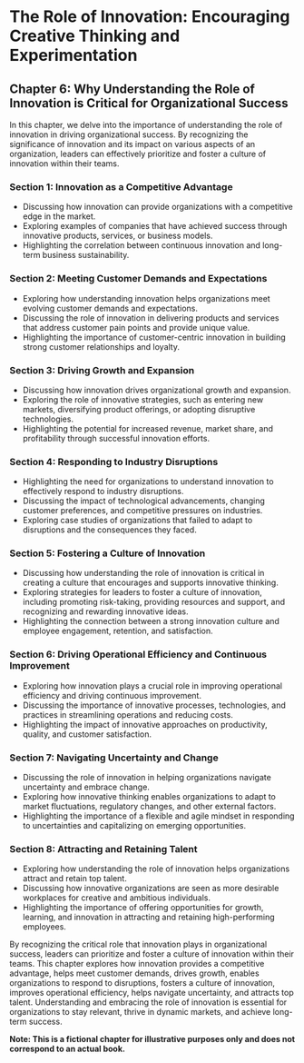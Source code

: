 The Role of Innovation: Encouraging Creative Thinking and Experimentation
=========================================================================

Chapter 6: Why Understanding the Role of Innovation is Critical for Organizational Success
------------------------------------------------------------------------------------------

In this chapter, we delve into the importance of understanding the role of innovation in driving organizational success. By recognizing the significance of innovation and its impact on various aspects of an organization, leaders can effectively prioritize and foster a culture of innovation within their teams.

### Section 1: Innovation as a Competitive Advantage

* Discussing how innovation can provide organizations with a competitive edge in the market.
* Exploring examples of companies that have achieved success through innovative products, services, or business models.
* Highlighting the correlation between continuous innovation and long-term business sustainability.

### Section 2: Meeting Customer Demands and Expectations

* Exploring how understanding innovation helps organizations meet evolving customer demands and expectations.
* Discussing the role of innovation in delivering products and services that address customer pain points and provide unique value.
* Highlighting the importance of customer-centric innovation in building strong customer relationships and loyalty.

### Section 3: Driving Growth and Expansion

* Discussing how innovation drives organizational growth and expansion.
* Exploring the role of innovative strategies, such as entering new markets, diversifying product offerings, or adopting disruptive technologies.
* Highlighting the potential for increased revenue, market share, and profitability through successful innovation efforts.

### Section 4: Responding to Industry Disruptions

* Highlighting the need for organizations to understand innovation to effectively respond to industry disruptions.
* Discussing the impact of technological advancements, changing customer preferences, and competitive pressures on industries.
* Exploring case studies of organizations that failed to adapt to disruptions and the consequences they faced.

### Section 5: Fostering a Culture of Innovation

* Discussing how understanding the role of innovation is critical in creating a culture that encourages and supports innovative thinking.
* Exploring strategies for leaders to foster a culture of innovation, including promoting risk-taking, providing resources and support, and recognizing and rewarding innovative ideas.
* Highlighting the connection between a strong innovation culture and employee engagement, retention, and satisfaction.

### Section 6: Driving Operational Efficiency and Continuous Improvement

* Exploring how innovation plays a crucial role in improving operational efficiency and driving continuous improvement.
* Discussing the importance of innovative processes, technologies, and practices in streamlining operations and reducing costs.
* Highlighting the impact of innovative approaches on productivity, quality, and customer satisfaction.

### Section 7: Navigating Uncertainty and Change

* Discussing the role of innovation in helping organizations navigate uncertainty and embrace change.
* Exploring how innovative thinking enables organizations to adapt to market fluctuations, regulatory changes, and other external factors.
* Highlighting the importance of a flexible and agile mindset in responding to uncertainties and capitalizing on emerging opportunities.

### Section 8: Attracting and Retaining Talent

* Exploring how understanding the role of innovation helps organizations attract and retain top talent.
* Discussing how innovative organizations are seen as more desirable workplaces for creative and ambitious individuals.
* Highlighting the importance of offering opportunities for growth, learning, and innovation in attracting and retaining high-performing employees.

By recognizing the critical role that innovation plays in organizational success, leaders can prioritize and foster a culture of innovation within their teams. This chapter explores how innovation provides a competitive advantage, helps meet customer demands, drives growth, enables organizations to respond to disruptions, fosters a culture of innovation, improves operational efficiency, helps navigate uncertainty, and attracts top talent. Understanding and embracing the role of innovation is essential for organizations to stay relevant, thrive in dynamic markets, and achieve long-term success.

**Note: This is a fictional chapter for illustrative purposes only and does not correspond to an actual book.**
